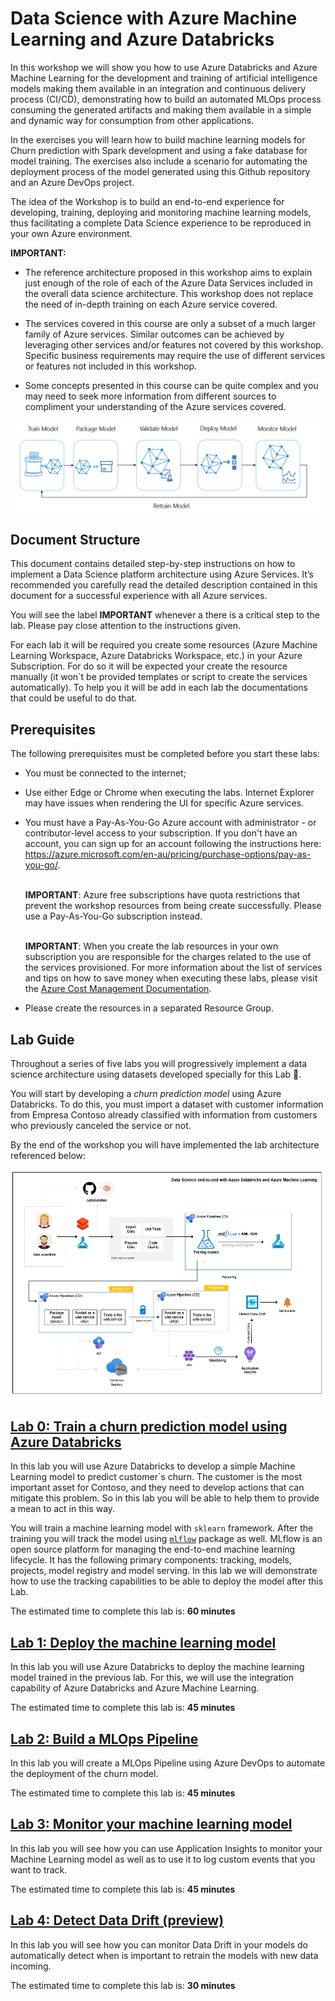 # Data Science with Azure Machine Learning and Azure Databricks

In this workshop we will show you how to use Azure Databricks and Azure Machine Learning for the development and training of artificial intelligence models making them available in an integration and continuous delivery process (CI/CD), demonstrating how to build an automated MLOps process consuming the generated artifacts and making them available in a simple and dynamic way for consumption from other applications.

In the exercises you will learn how to build machine learning models for Churn prediction with Spark development and using a fake database for model training. The exercises also include a scenario for automating the deployment process of the model generated using this Github repository and an Azure DevOps project.

The idea of ​​the Workshop is to build an end-to-end experience for developing, training, deploying and monitoring machine learning models, thus facilitating a complete Data Science experience to be reproduced in your own Azure environment.

**IMPORTANT:**

* The reference architecture proposed in this workshop aims to explain just enough of the role of each of the Azure Data Services included in the overall data science architecture. This workshop does not replace the need of in-depth training on each Azure service covered.

* The services covered in this course are only a subset of a much larger family of Azure services. Similar outcomes can be achieved by leveraging other services and/or features not covered by this workshop. Specific business requirements may require the use of different services or features not included in this workshop.

* Some concepts presented in this course can be quite complex and you may need to seek more information from different sources to compliment your understanding of the Azure services covered.

![](/images/ml-lifecycle.png)

## Document Structure

This document contains detailed step-by-step instructions on how to implement a Data Science platform architecture using Azure Services. It’s recommended you carefully read the detailed description contained in this document for a successful experience with all Azure services.

You will see the label **IMPORTANT** whenever a there is a critical step to the lab. Please pay close attention to the instructions given.

For each lab it will be required you create some resources (Azure Machine Learning Workspace, Azure Databricks Workspace, etc.) in your Azure Subscription. For do so it will be expected your create the resource manually (it won`t be provided templates or script to create the services automatically). To help you it will be add in each lab the documentations that could be useful to do that.

## Prerequisites

The following prerequisites must be completed before you start these labs:

* You must be connected to the internet;

* Use either Edge or Chrome when executing the labs. Internet Explorer may have issues when rendering the UI for specific Azure services.

* You must have a Pay-As-You-Go Azure account with administrator - or contributor-level access to your subscription. If you don't have an account, you can sign up for an account following the instructions here: https://azure.microsoft.com/en-au/pricing/purchase-options/pay-as-you-go/.

    <br>**IMPORTANT**: Azure free subscriptions have quota restrictions that prevent the workshop resources from being create successfully. Please use a Pay-As-You-Go subscription instead.

    <br>**IMPORTANT**: When you create the lab resources in your own subscription you are responsible for the charges related to the use of the services provisioned. For more information about the list of services and tips on how to save money when executing these labs, please visit the [Azure Cost Management Documentation](https://docs.microsoft.com/en-us/azure/cost-management-billing/cost-management-billing-overview#:~:text=%20Understand%20Azure%20Cost%20Management%20%201%20Plan,the%20Azure%20Cost%20Management%20%20Billing...%20More%20).

* Please create the resources in a separated Resource Group.

## Lab Guide

Throughout a series of five labs you will progressively implement a data science architecture using datasets developed specially for this Lab 🤩.

You will start by developing a *churn prediction model* using Azure Databricks. To do this, you must import a dataset with customer information from Empresa Contoso already classified with information from customers who previously canceled the service or not.

By the end of the workshop you will have implemented the lab architecture referenced below:

![](/images/data-science-architecture.png)

## [Lab 0: Train a churn prediction model using Azure Databricks](labs/lab%200/Lab0.md)

In this lab you will use Azure Databricks to develop a simple Machine Learning model to predict customer`s churn. The customer is the most important asset for Contoso, and they need to develop actions that can mitigate this problem. So in this lab you will be able to help them to provide a mean to act in this way.

You will train a machine learning model with `sklearn` framework. After the training you will track the model using [`mlflow`](https://docs.microsoft.com/pt-br/azure/databricks/applications/mlflow/) package as well. MLflow is an open source platform for managing the end-to-end machine learning lifecycle. It has the following primary components: tracking, models, projects, model registry and model serving. In this lab we will demonstrate how to use the tracking capabilities to be able to deploy the model after this Lab.

The estimated time to complete this lab is: **60 minutes**

## [Lab 1: Deploy the machine learning model](labs/lab%201/Lab1.md)

In this lab you will use Azure Databricks to deploy the machine learning model trained in the previous lab. For this, we will use the integration capability of Azure Databricks and Azure Machine Learning.

The estimated time to complete this lab is: **45 minutes**

## [Lab 2: Build a MLOps Pipeline](labs/lab%202/Lab2.md)

In this lab you will create a MLOps Pipeline using Azure DevOps to automate the deployment of the churn model.

The estimated time to complete this lab is: **45 minutes**

## [Lab 3: Monitor your machine learning model](labs/lab%203/Lab3.md)

In this lab you will see how you can use Application Insights to monitor your Machine Learning model as well as to use it to log custom events that you want to track.

The estimated time to complete this lab is: **45 minutes**

## [Lab 4: Detect Data Drift (preview)](labs/lab%204/Lab4.md)

In this lab you will see how you can monitor Data Drift in your models do automatically detect when is important to retrain the models with new data incoming.

The estimated time to complete this lab is: **30 minutes**
